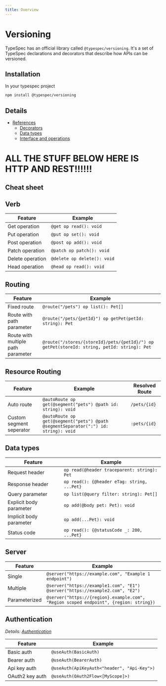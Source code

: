 ```yaml
---
title: Overview
---
```


# Versioning

TypeSpec has an official library called `@typespec/versioning`. It's a set of TypeSpec declarations and decorators that describe how APIs can be versioned.

## Installation

In your typespec project

```bash
npm install @typespec/versioning
```

## Details

- [References](./reference/index.md)
  - [Decorators](./reference/decorators.md)
  - [Data types](./reference/data-types.md)
  - [Interface and operations](./reference/interfaces.md)

# ALL THE STUFF BELOW HERE IS HTTP AND REST!!!!!!

## Cheat sheet

## Verb

| Feature          | Example                     |
| ---------------- | --------------------------- |
| Get operation    | `@get op read(): void`      |
| Put operation    | `@put op set(): void`       |
| Post operation   | `@post op add(): void`      |
| Patch operation  | `@patch op patch(): void`   |
| Delete operation | `@delete op delete(): void` |
| Head operation   | `@head op read(): void`     |

## Routing

| Feature                            | Example                                                                                    |
| ---------------------------------- | ------------------------------------------------------------------------------------------ |
| Fixed route                        | `@route("/pets") op list(): Pet[]`                                                         |
| Route with path parameter          | `@route("/pets/{petId}") op getPet(petId: string): Pet`                                    |
| Route with multiple path parameter | `@route("/stores/{storeId}/pets/{petId}/") op getPet(storeId: string, petId: string): Pet` |

## Resource Routing

| Feature                  | Example                                                                             | Resolved Route |
| ------------------------ | ----------------------------------------------------------------------------------- | -------------- |
| Auto route               | `@autoRoute op get(@segment("pets") @path id: string): void`                        | `/pets/{id}`   |
| Custom segment seperator | `@autoRoute op get(@segment("pets") @path @segmentSeparator(":") id: string): void` | `:pets/{id}`   |

## Data types

| Feature                 | Example                                     |
| ----------------------- | ------------------------------------------- |
| Request header          | `op read(@header traceparent: string): Pet` |
| Response header         | `op read(): {@header eTag: string, ...Pet}` |
| Query parameter         | `op list(@query filter: string): Pet[]`     |
| Explicit body parameter | `op add(@body pet: Pet): void`              |
| Implicit body parameter | `op add(...Pet): void`                      |
| Status code             | `op read(): {@statusCode _: 200, ...Pet}`   |

## Server

| Feature       | Example                                                                               |
| ------------- | ------------------------------------------------------------------------------------- |
| Single        | `@server("https://example.com", "Example 1 endpoint")`                                |
| Multiple      | `@server("https://example1.com", "E1") @server("https://example2.com", "E2")`         |
| Parameterized | `@server("https://{region}.example.com", "Region scoped endpoint", {region: string})` |

## Authentication

_Details: [Authentication](./authentication.md)_

| Feature         | Example                                     |
| --------------- | ------------------------------------------- |
| Basic auth      | `@useAuth(BasicAuth)`                       |
| Bearer auth     | `@useAuth(BearerAuth)`                      |
| Api key auth    | `@useAuth(ApiKeyAuth<"header", "Api-Key">)` |
| OAuth2 key auth | `@useAuth(OAuth2Flow<[MyScope]>)`           |

